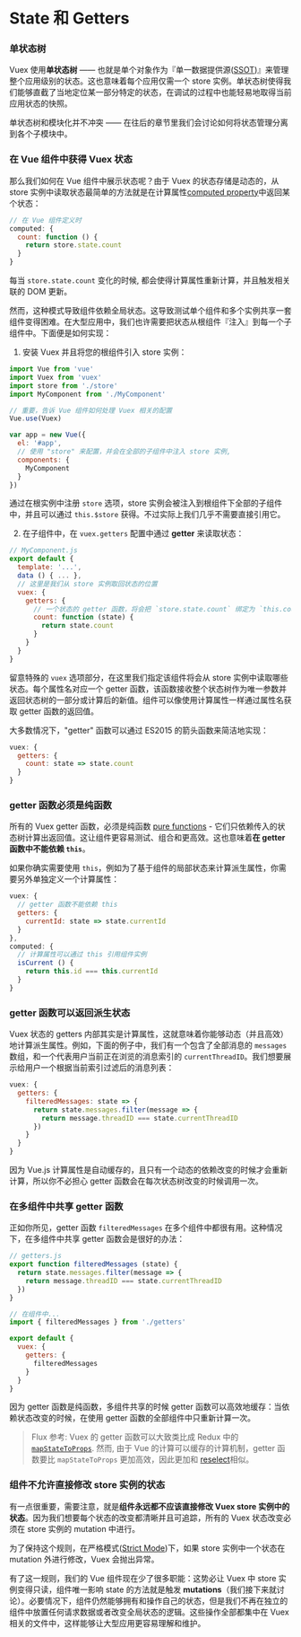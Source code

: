 # State 和 Getters

### 单状态树

Vuex 使用**单状态树** —— 也就是单个对象作为『单一数据提供源([SSOT](https://en.wikipedia.org/wiki/Single_source_of_truth))』来管理整个应用级别的状态。这也意味着每个应用仅需一个 store 实例。单状态树使得我们能够直截了当地定位某一部分特定的状态，在调试的过程中也能轻易地取得当前应用状态的快照。

单状态树和模块化并不冲突 —— 在往后的章节里我们会讨论如何将状态管理分离到各个子模块中。

### 在 Vue 组件中获得 Vuex 状态

那么我们如何在 Vue 组件中展示状态呢？由于 Vuex 的状态存储是动态的，从 store 实例中读取状态最简单的方法就是在计算属性[computed property](http://vuejs.org/guide/computed.html)中返回某个状态：

``` js
// 在 Vue 组件定义时
computed: {
  count: function () {
    return store.state.count
  }
}
```

每当 `store.state.count` 变化的时候, 都会使得计算属性重新计算，并且触发相关联的 DOM 更新。

然而，这种模式导致组件依赖全局状态。这导致测试单个组件和多个实例共享一套组件变得困难。在大型应用中，我们也许需要把状态从根组件『注入』到每一个子组件中。下面便是如何实现：

1. 安装 Vuex 并且将您的根组件引入 store 实例：

  ``` js
  import Vue from 'vue'
  import Vuex from 'vuex'
  import store from './store'
  import MyComponent from './MyComponent'

  // 重要，告诉 Vue 组件如何处理 Vuex 相关的配置
  Vue.use(Vuex)

  var app = new Vue({
    el: '#app',
    // 使用 "store" 来配置，并会在全部的子组件中注入 store 实例,
    components: {
      MyComponent
    }
  })
  ```

  通过在根实例中注册 `store` 选项，store 实例会被注入到根组件下全部的子组件中，并且可以通过 `this.$store` 获得。不过实际上我们几乎不需要直接引用它。

2. 在子组件中，在 `vuex.getters` 配置中通过 **getter** 来读取状态：

  ``` js
  // MyComponent.js
  export default {
    template: '...',
    data () { ... },
    // 这里是我们从 store 实例取回状态的位置
    vuex: {
      getters: {
        // 一个状态的 getter 函数，将会把 `store.state.count` 绑定为 `this.count`
        count: function (state) {
          return state.count
        }
      }
    }
  }
  ```

  留意特殊的 `vuex` 选项部分，在这里我们指定该组件将会从 store 实例中读取哪些状态。每个属性名对应一个 getter 函数，该函数接收整个状态树作为唯一参数并返回状态树的一部分或计算后的新值。组件可以像使用计算属性一样通过属性名获取 getter 函数的返回值。

  大多数情况下，"getter" 函数可以通过 ES2015 的箭头函数来简洁地实现：

  ``` js
  vuex: {
    getters: {
      count: state => state.count
    }
  }
  ```

### getter 函数必须是纯函数

所有的 Vuex getter 函数，必须是纯函数 [pure functions](https://en.wikipedia.org/wiki/Pure_function) - 它们只依赖传入的状态树计算出返回值。这让组件更容易测试、组合和更高效。这也意味着**在 getter 函数中不能依赖 `this`**。

如果你确实需要使用 `this`，例如为了基于组件的局部状态来计算派生属性，你需要另外单独定义一个计算属性：

``` js
vuex: {
  // getter 函数不能依赖 this
  getters: {
    currentId: state => state.currentId
  }
},
computed: {
  // 计算属性可以通过 this 引用组件实例
  isCurrent () {
    return this.id === this.currentId
  }
}
```

### getter 函数可以返回派生状态

Vuex 状态的 getters 内部其实是计算属性，这就意味着你能够动态（并且高效）地计算派生属性。例如，下面的例子中，我们有一个包含了全部消息的 `messages` 数组，和一个代表用户当前正在浏览的消息索引的 `currentThreadID`。我们想要展示给用户一个根据当前索引过滤后的消息列表：

``` js
vuex: {
  getters: {
    filteredMessages: state => {
      return state.messages.filter(message => {
        return message.threadID === state.currentThreadID
      })
    }
  }
}
```

因为 Vue.js 计算属性是自动缓存的，且只有一个动态的依赖改变的时候才会重新计算，所以你不必担心 getter 函数会在每次状态树改变的时候调用一次。

### 在多组件中共享 getter 函数

正如你所见，getter 函数 `filteredMessages` 在多个组件中都很有用。这种情况下，在多组件中共享 getter 函数会是很好的办法：

``` js
// getters.js
export function filteredMessages (state) {
  return state.messages.filter(message => {
    return message.threadID === state.currentThreadID
  })
}
```

``` js
// 在组件中...
import { filteredMessages } from './getters'

export default {
  vuex: {
    getters: {
      filteredMessages
    }
  }
}
```

因为 getter 函数是纯函数，多组件共享的时候 getter 函数可以高效地缓存：当依赖状态改变的时候，在使用 getter 函数的全部组件中只重新计算一次。

> Flux 参考: Vuex 的 getter 函数可以大致类比成 Redux 中的 [`mapStateToProps`](https://github.com/rackt/react-redux/blob/master/docs/api.md#connectmapstatetoprops-mapdispatchtoprops-mergeprops-options). 然而, 由于 Vue 的计算可以缓存的计算机制，getter 函数要比 `mapStateToProps` 更加高效，因此更加和 [reselect](https://github.com/reactjs/reselect)相似。

### 组件不允许直接修改 store 实例的状态

有一点很重要，需要注意，就是**组件永远都不应该直接修改 Vuex store 实例中的状态**。因为我们想要每个状态的改变都清晰并且可追踪，所有的 Vuex 状态改变必须在 store 实例的 mutation 中进行。

为了保持这个规则，在严格模式([Strict Mode](strict.md))下，如果 store 实例中一个状态在 mutation 外进行修改，Vuex 会抛出异常。

有了这一规则，我们的 Vue 组件现在少了很多职能：这势必让 Vuex 中 store 实例变得只读，组件唯一影响 state 的方法就是触发 **mutations**（我们接下来就讨论）。必要情况下，组件仍然能够拥有和操作自己的状态，但是我们不再在独立的组件中放置任何请求数据或者改变全局状态的逻辑。这些操作全部都集中在 Vuex 相关的文件中，这样能够让大型应用更容易理解和维护。
